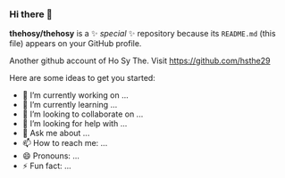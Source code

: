 ### Hi there 👋

**thehosy/thehosy** is a ✨ _special_ ✨ repository because its `README.md` (this file) appears on your GitHub profile.

Another github account of Ho Sy The.
Visit https://github.com/hsthe29

Here are some ideas to get you started:

- 🔭 I’m currently working on ...
- 🌱 I’m currently learning ...
- 👯 I’m looking to collaborate on ...
- 🤔 I’m looking for help with ...
- 💬 Ask me about ...
- 📫 How to reach me: ...
- 😄 Pronouns: ...
- ⚡ Fun fact: ...
